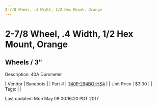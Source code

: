 ```yaml
---
2-7/8 Wheel, .4 Width, 1/2 Hex Mount, Orange
---
```

# 2-7/8 Wheel, .4 Width, 1/2 Hex Mount, Orange
## Wheels / 3"
Description: 	40A Durometer 

| Vendor | Banebots | 
| Part # | [T40P-294BO-HS4](http://www.banebots.com/category/T40P-2875.html) | 
| Unit Price | $3.00 | 
| Tags: |  | 

Last updated: Mon May 08 00:16:20 PDT 2017